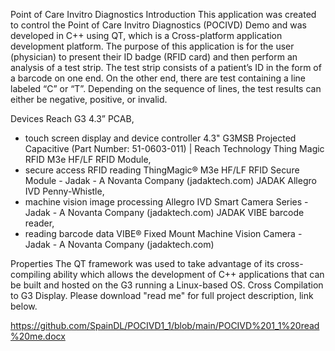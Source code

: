 Point of Care
Invitro Diagnostics
Introduction
This application was created to control the Point of Care Invitro Diagnostics (POCIVD) Demo and was developed in C++ using QT, 
which is a Cross-platform application development platform. The purpose of this application is for the user (physician) to present 
their ID badge (RFID card) and then perform an analysis of a test strip. The test strip consists of a patient’s ID in the form 
of a barcode on one end. On the other end, there are test containing a line labeled “C” or “T”. Depending on the sequence of lines, 
the test results can either be negative, positive, or invalid.

Devices
Reach G3 4.3” PCAB,
- touch screen display and device controller
4.3" G3MSB Projected Capacitive (Part Number: 51-0603-011) | Reach Technology
Thing Magic RFID M3e HF/LF RFID Module,
- secure access RFID reading
ThingMagic® M3e HF/LF RFID Secure Module - Jadak - A Novanta Company (jadaktech.com)
JADAK Allegro IVD Penny-Whistle,
- machine vision image processing
Allegro IVD Smart Camera Series - Jadak - A Novanta Company (jadaktech.com)
JADAK VIBE barcode reader,
- reading barcode data
VIBE® Fixed Mount Machine Vision Camera - Jadak - A Novanta Company (jadaktech.com)

Properties
The QT framework was used to take advantage of its cross-compiling ability which allows the development of C++ applications that can be built and hosted on the G3 running a Linux-based OS.
Cross Compilation to G3 Display. Please download "read me" for full project description, link below.

https://github.com/SpainDL/POCIVD1_1/blob/main/POCIVD%201_1%20read%20me.docx

